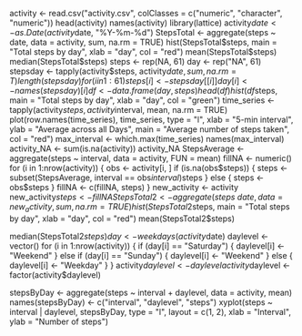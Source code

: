 activity <- read.csv("activity.csv", colClasses = c("numeric", "character", 
                                                    "numeric"))
head(activity)
names(activity)
library(lattice)
activity$date <- as.Date(activity$date, "%Y-%m-%d")
StepsTotal <- aggregate(steps ~ date, data = activity, sum, na.rm = TRUE)
hist(StepsTotal$steps, main = "Total steps by day", xlab = "day", col = "red")
mean(StepsTotal$steps)
median(StepsTotal$steps)
steps <- rep(NA, 61)
day <- rep("NA", 61)
stepsday <- tapply(activity$steps, activity$date, sum, na.rm = T)
length(stepsday)
for (i in 1:61) {
  steps[i] <- stepsday[[i]]
  day[i] <- names(stepsday)[i]
}
df <- data.frame(day, steps)
head(df)
hist(df$steps, main = "Total steps by day", xlab = "day", col = "green")
time_series <- tapply(activity$steps, activity$interval, mean, na.rm = TRUE)
plot(row.names(time_series), time_series, type = "l", xlab = "5-min interval", 
     ylab = "Average across all Days", main = "Average number of steps taken", 
     col = "red")
max_interval <- which.max(time_series)
names(max_interval)
activity_NA <- sum(is.na(activity))
activity_NA
StepsAverage <- aggregate(steps ~ interval, data = activity, FUN = mean)
fillNA <- numeric()
for (i in 1:nrow(activity)) {
  obs <- activity[i, ]
  if (is.na(obs$steps)) {
    steps <- subset(StepsAverage, interval == obs$interval)$steps
  } else {
    steps <- obs$steps
  }
  fillNA <- c(fillNA, steps)
}
new_activity <- activity
new_activity$steps <- fillNA
StepsTotal2 <- aggregate(steps ~ date, data = new_activity, sum, na.rm = TRUE)
hist(StepsTotal2$steps, main = "Total steps by day", xlab = "day", col = "red")
mean(StepsTotal2$steps)

median(StepsTotal2$steps)
day <- weekdays(activity$date)
daylevel <- vector()
for (i in 1:nrow(activity)) {
  if (day[i] == "Saturday") {
    daylevel[i] <- "Weekend"
  } else if (day[i] == "Sunday") {
    daylevel[i] <- "Weekend"
  } else {
    daylevel[i] <- "Weekday"
  }
}
activity$daylevel <- daylevel
activity$daylevel <- factor(activity$daylevel)

stepsByDay <- aggregate(steps ~ interval + daylevel, data = activity, mean)
names(stepsByDay) <- c("interval", "daylevel", "steps")
xyplot(steps ~ interval | daylevel, stepsByDay, type = "l", layout = c(1, 2), 
       xlab = "Interval", ylab = "Number of steps")
